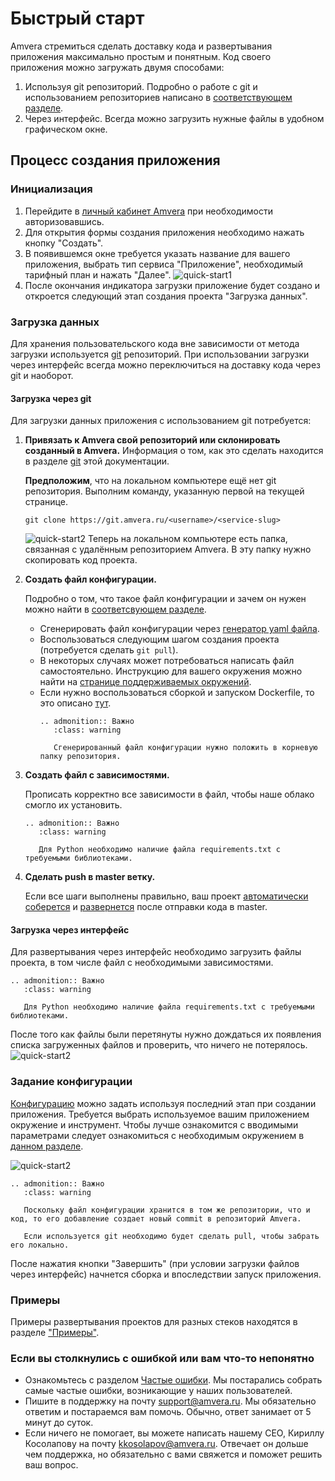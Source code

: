# Быстрый старт
Amvera стремиться сделать доставку кода и развертывания приложения максимально простым и понятным. Код своего приложения
можно загружать двумя способами:

1. Используя git репозиторий. Подробно о работе с git и использованием репозиториев написано в [соответствующем разделе](git.rst).
2. Через интерфейс. Всегда можно загрузить нужные файлы в удобном графическом окне.

## Процесс создания приложения

### Инициализация

1. Перейдите в [личный кабинет Amvera](https://cloud.amvera.ru) при необходимости авторизовавшись. 
2. Для открытия формы создания приложения необходимо нажать кнопку "Создать".
3. В появившемся окне требуется указать название для вашего приложения, выбрать тип сервиса "Приложение", необходимый тарифный план и нажать "Далее".
   ![quick-start1](../img/quick-start1.png)
4. После окончания индикатора загрузки приложение будет создано и откроется следующий этап создания проекта "Загрузка данных".

### Загрузка данных
Для хранения пользовательского кода вне зависимости от метода загрузки используется [git](git.rst) репозиторий. При использовании загрузки через
интерфейс всегда можно переключиться на доставку кода через git и наоборот. 

#### Загрузка через git

Для загрузки данных приложения с использованием git потребуется:

1. **Привязать к Amvera свой репозиторий или склонировать созданный в Amvera.**
   Информация о том, как это сделать находится в разделе [git](git.rst) этой документации.

   **Предположим**, что на локальном компьютере ещё нет git репозитория. Выполним команду, указанную первой на текущей странице.
     ```shell
     git clone https://git.amvera.ru/<username>/<service-slug>
     ```
     ![quick-start2](../img/quick-start2.png)
   Теперь на локальном компьютере есть папка, связанная с удалённым репозиторием Amvera. В эту папку нужно скопировать код
   проекта.

2. **Создать файл конфигурации.**

   Подробно о том, что такое файл конфигурации и зачем он нужен можно найти в [соответсвующем разделе](configuration/config-file.md).
   - Сгенерировать файл конфигурации через [генератор yaml файла](https://manifest.amvera.ru/).
   - Воспользоваться следующим шагом создания проекта (потребуется сделать `git pull`).
   - В некоторых случаях может потребоваться написать файл самостоятельно. Инструкцию для вашего окружения можно найти на 
[странице поддерживаемых окружений](supported-env.rst).
   - Если нужно воспользоваться сборкой и запуском Dockerfile, то это описано [тут](configuration/docker.md).
     ```{eval-rst}
     .. admonition:: Важно
        :class: warning
    
        Сгенерированный файл конфигурации нужно положить в корневую папку репозитория.
     ```
3. **Создать файл с зависимостями.**

   Прописать корректно все зависимости в файл, чтобы наше облако смогло их установить.
   ```{eval-rst}
   .. admonition:: Важно
      :class: warning

      Для Python необходимо наличие файла requirements.txt с требуемыми библиотеками.
   ```

4. **Сделать push в master ветку.**

    Если все шаги выполнены правильно, ваш проект [автоматически соберется](build.md) и [развернется](run.md) после отправки кода в master.

#### Загрузка через интерфейс

Для развертывания через интерфейс необходимо загрузить файлы проекта, в том числе файл с необходимыми зависимостями.

```{eval-rst}
.. admonition:: Важно
   :class: warning

   Для Python необходимо наличие файла requirements.txt с требуемыми библиотеками.
```

После того как файлы были перетянуты нужно дождаться их появления списка загруженных файлов и проверить, что ничего не 
потерялось.
![quick-start2](../img/quick-start4.png)

### Задание конфигурации
[Конфигурацию](configuration/config-file.md) можно задать используя последний этап при создании приложения. Требуется выбрать используемое вашим приложением
окружение и инструмент. Чтобы лучше ознакомится с вводимыми параметрами следует ознакомиться с необходимым окружением в 
[данном разделе](supported-env.rst).

![quick-start2](../img/quick-start5.png)
```{eval-rst}
.. admonition:: Важно
   :class: warning

   Поскольку файл конфигурации хранится в том же репозитории, что и код, то его добавление создает новый commit в репозиторий Amvera.
   
   Если используется git необходимо будет сделать pull, чтобы забрать его локально.
```
После нажатия кнопки "Завершить" (при условии загрузки файлов через интерфейс) начнется сборка и впоследствии запуск приложения.

### Примеры

Примеры развертывания проектов для разных стеков находятся в разделе ["Примеры"](../general/examples.rst).

### Если вы столкнулись с ошибкой или вам что-то непонятно

- Ознакомьтесь с разделом [Частые ошибки](../general/faq.rst). Мы постарались собрать самые частые ошибки, возникающие у наших пользователей.
- Пишите в поддержку на почту support@amvera.ru. Мы обязательно ответим и постараемся вам помочь. Обычно, ответ занимает от 5 минут до суток.
- Если ничего не помогает, вы можете написать нашему CEO, Кириллу Косолапову на почту kkosolapov@amvera.ru. Отвечает он дольше чем поддержка, но обязательно с вами свяжется и поможет решить ваш вопрос.